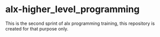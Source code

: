 # alx-higher_level_programming
This is the second sprint of alx programming training, this repository is created for that purpose only.
